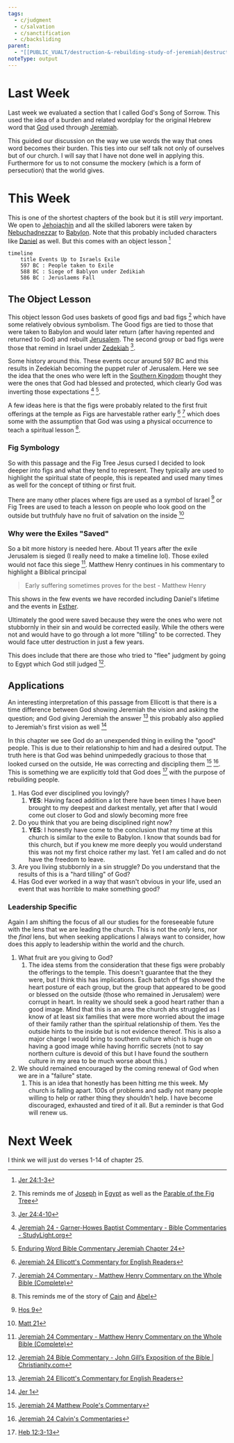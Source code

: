 ```yaml
---
tags:
  - c/judgment
  - c/salvation
  - c/sanctification
  - c/backsliding
parent:
  - "[[PUBLIC_VUALT/destruction-&-rebuilding-study-of-jeremiah|destruction-&-rebuilding-study-of-jeremiah]]"
noteType: output
---
```

[^garner-howes]: [Jeremiah 24 - Garner-Howes Baptist Commentary - Bible Commentaries - StudyLight.org](https://www.studylight.org/commentaries/eng/ghb/jeremiah-24.html)
[^matthew-poole]: [Jeremiah 24 Matthew Poole's Commentary](https://biblehub.com/commentaries/poole/jeremiah/24.htm)
[^ellicott]: [Jeremiah 24 Ellicott's Commentary for English Readers](https://biblehub.com/commentaries/ellicott/jeremiah/24.htm)
[^matthew-henry]: [Jeremiah 24 Commentary - Matthew Henry Commentary on the Whole Bible (Complete)](https://www.biblestudytools.com/commentaries/matthew-henry-complete/jeremiah/24.html)
[^enduring-word]: [Enduring Word Bible Commentary Jeremiah Chapter 24](https://enduringword.com/bible-commentary/jeremiah-24/)
[^john-calvin]: [Jeremiah 24 Calvin's Commentaries](https://biblehub.com/commentaries/calvin/jeremiah/18.htm)
[^john-gill]: [Jeremiah 24 Bible Commentary - John Gill’s Exposition of the Bible \| Christianity.com](https://www.christianity.com/bible/commentary/john-gill/jeremiah/24)
# Last Week
Last week we evaluated a section that I called God's Song of Sorrow. This used the idea of a burden and related wordplay for the original Hebrew word that [God](God.md) used through [Jeremiah](p-jeremiah.md).

This guided our discussion on the way we use words the way that ones word becomes their burden. This ties into our self talk not only of ourselves but of our church. I will say that I have not done well in applying this. Furthermore for us to not consume the mockery (which is a form of persecution) that the world gives.

# This Week
This is one of the shortest chapters of the book but it is still *very* important. We open to [Jehoiachin](%F0%9F%A7%91Jehoiachin.md) and all the skilled laborers were taken by [Nebuchadnezzar](%F0%9F%A7%91Nebuchadnezzar.md) to [Babylon](%F0%9F%8F%99%EF%B8%8FBabylon.md). Note that this probably included characters like [Daniel](%F0%9F%A7%91Daniel.md) as well. But this comes with an object lesson [^1]

```mermaid
timeline
    title Events Up to Israels Exile
    597 BC : People taken to Exile
    588 BC : Siege of Bablyon under Zedikiah
    586 BC : Jeruslaems Fall
```
## The Object Lesson
This object lesson God uses baskets of good figs and bad figs [^2] which have some relatively obvious symbolism. The Good figs are tied to those that were taken to Babylon and would later return (after having repented and  returned to God) and rebuilt [Jerusalem](city-jerusalem.md). The second group or bad figs were those that remind in Israel under [Zedekiah](%F0%9F%A7%91Zedekiah.md) [^3].

Some history around this. These events occur around 597 BC and this results in Zedekiah becoming the puppet ruler of Jerusalem. Here we see the idea that the ones who were left in the [Southern Kingdom](Southern%20Kingdom.md) thought they were the ones that God had blessed and protected, which clearly God was inverting those expectations [^garner-howes] [^enduring-word].

A few ideas here is that the figs were probably related to the first fruit offerings at the temple as Figs are harvestable rather early [^ellicott] [^matthew-henry] which does some with the assumption that God was using a physical occurrence to teach a spiritual lesson [^5]. 

### Fig Symbology

So with this passage and the Fig Tree Jesus cursed I decided to look deeper into figs and what they tend to represent. They typically are used to highlight the spiritual state of people, this is repeated and used many times as well for the concept of tithing or first fruit.

There are many other places where figs are used as a symbol of Israel [^7] or Fig Trees are used to teach a lesson on people who look good on the outside but truthfuly have no fruit of salvation on the inside [^8]

### Why were the Exiles "Saved"
So a bit more history is needed here. About 11 years after the exile Jerusalem is sieged (I really need to make a timeline lol). Those exiled would not face this siege [^matthew-henry]. Matthew Henry continues in his commentary to highlight a Biblical principal

> Early suffering sometimes proves for the best
\- Matthew Henry

This shows in the few events we have recorded including Daniel's lifetime and the events in [Esther](Esther.md). 

Ultimately the good were saved because they were the ones who were not stubbornly in their sin and would be corrected easily. While the others were not and would have to go through a lot more "tilling" to be corrected. They would face utter destruction in just a few years.

This does include that there are those who tried to "flee" judgment by going to Egypt which God still judged [^john-gill].
## Applications

An interesting interpretation of  this passage from Ellicott is that there is a time difference between God showing Jeremiah the vision and asking the question; and God giving Jeremiah the answer [^ellicott] this probably also applied to Jeremiah's first vision as well [^4]


In this chapter we see God do an unexpended thing in exiling the "good" people. This is due to their relationship to him and had a desired output. The truth here is that God was behind unimpededly gracious to those that looked cursed on the outside, He was correcting and discipling them  [^matthew-poole] [^john-calvin]. This is something we are explicitly told that God does [^6] with the purpose of rebuilding people.

1. Has God ever disciplined you lovingly?
    1. **YES**: Having faced addition a lot there have been times I have been brought to my deepest and darkest mentally, yet after that I would come out closer to God and slowly becoming more free
2. Do you think that you are being disciplined right now?
    1. **YES**: I honestly have come to the conclusion that my time at this church is similar to the exile to Babylon. I know that sounds bad for this church, but if you knew me more deeply you would understand this was not my first choice rather my last. Yet I am called and do not have the freedom to leave.
3. Are you living stubbornly in a sin struggle? Do you understand that the results of this is a "hard tilling" of God? 
4. Has God ever worked in a way that wasn't obvious in your life, used an event that was horrible to make something good?

### Leadership Specific
Again I am shifting the focus of all our studies for the foreseeable future with the lens that we are leading the church. This is not the *only* lens, nor the *final* lens, but when seeking applications I always want to consider, how does this apply to leadership within the world and the church.

1. What fruit are you giving to God?
    1. The idea stems from the consideration that these figs were probably the offerings to the temple. This doesn't guarantee that the they were, but I think this has implications. Each batch of figs showed the heart posture of each group, but the group that appeared to be good or blessed on the outside (those who remained in Jerusalem) were corrupt in heart. In reality we should seek a good heart rather than  a good image. Mind that this is an area the church ahs struggled as I know of at least six families that were more worried about the image of their family rather than the spiritual relationship of them. Yes the outside hints to the inside but is not evidence thereof. This is also a major charge I would bring to southern culture which is huge on having a good image while having horrific secrets (not to say northern culture is devoid of this but I have found the southern culture in my area to be much worse about this.)
2. We should remained encouraged by the coming renewal of God when we are in a "failure" state.
    1. This is an idea that honestly has been hitting me this week. My church is falling apart. 100s of problems and sadly not many people willing to help or rather thing they shouldn't help. I have become discouraged, exhausted and tired of it all. But a reminder is that God will renew us.
# Next Week
I think we will just do verses 1-14 of chapter 25.

[^1]: [Jer 24:1-3](Jer%2024.md)
[^2]: This reminds me of [Joseph](%F0%9F%A7%91Joseph%20son%20of%20Israel.md) in [Egypt](%F0%9F%93%8CEgypt.md) as well as the [Parable of the Fig Tree](Parable%20of%20the%20Fig%20Tree.md)
[^3]: [Jer 24:4-10](Jer%2024.md)
[^4]: [Jer 1](Jer%201.md)
[^5]: This reminds me of the story of [Cain](%F0%9F%A7%91Cain.md) and [Abel](%F0%9F%A7%91Abel.md)
[^6]: [Heb 12:3-13](Heb%2012.md)
[^7]: [Hos 9](Hos%209.md)
[^8]: [Matt 21](Matt%2021.md)
